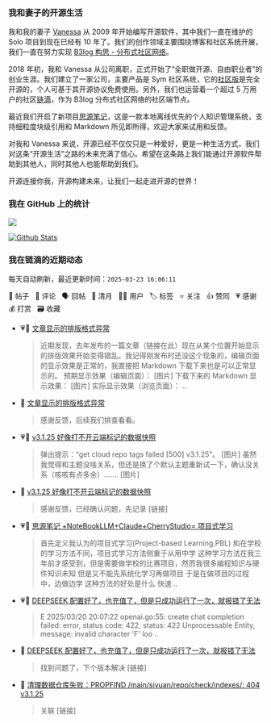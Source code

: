 ### 我和妻子的开源生活

我和我的妻子 [Vanessa](https://github.com/Vanessa219) 从 2009 年开始编写开源软件，其中我们一直在维护的 Solo 项目到现在已经有 10 年了。我们的创作领域主要围绕博客和社区系统开展，我们一直在努力实现 [B3log 构思 - 分布式社区网络](https://ld246.com/article/1546941897596)。

2018 年初，我和 Vanessa 从公司离职，正式开始了“全职做开源、自由职业者”的创业生涯。我们建立了一家公司，主要产品是 Sym 社区系统，它的[社区版](https://github.com/88250/symphony)是完全开源的，个人可基于其开源协议免费使用。另外，我们也运营着一个超过 5 万用户的社区[链滴](https://ld246.com)，作为 B3log 分布式社区网络的社区端节点。

最近我们开启了新项目[思源笔记](https://github.com/siyuan-note/siyuan)，这是一款本地离线优先的个人知识管理系统，支持细粒度块级引用和 Markdown 所见即所得，欢迎大家来试用和反馈。

对我和 Vanessa 来说，开源已经不仅仅只是一种爱好，更是一种生活方式，我们对这条“开源生活”之路的未来充满了信心。希望在这条路上我们能通过开源软件帮助到其他人，同时其他人也能帮助到我们。

开源连接你我，开源构建未来，让我们一起走进开源的世界！

### 我在 GitHub 上的统计

<a title="Hits" target="_blank" href="https://github.com/88250/88250"><img src="https://hits.b3log.org/88250/88250.svg"></a>

[![Github Stats](https://github-readme-stats.vercel.app/api?username=88250&theme=tokyonight&show_icons=true)](https://github.com/88250)

<!--events start -->

### 我在链滴的近期动态

每天自动刷新，最近更新时间：`2025-03-23 16:06:11`

📝 帖子 &nbsp; 💬 评论 &nbsp; 🗣 回帖 &nbsp; 🌙 清月 &nbsp; 👨‍💻 用户 &nbsp; 🏷️ 标签 &nbsp; ⭐️ 关注 &nbsp; 👍 赞同 &nbsp; 💗 感谢 &nbsp; 💰 打赏 &nbsp; 🗃 收藏

* 💗📝 [文章显示的排版格式异常](https://ld246.com/article/1742670873034)

  > 近期发现，去年发布的一篇文章（链接在此）现在从某个位置开始显示的排版效果开始变得错乱。我记得刚发布时还没这个现象的，编辑页面的显示效果是正常的，我直接把 Markdown 下载下来也是可以正常显示的。 预期显示效果（编辑页面）： [图片] 下载下来的 Markdown 显示效果： [图片] 实际显示效果（浏览页面）：  ..
* 💬 [文章显示的排版格式异常](https://ld246.com/article/1742670873034/comment/1742711787136#comments)

  > 感谢反馈，后续我们排查看看。
* 💗📝 [v3.1.25 好像打不开云端标记的数据快照](https://ld246.com/article/1742311654850)

  > 弹出提示：“get cloud repo tags failed [500] v3.1.25”。 [图片] 虽然我觉得和主题没啥关系，但还是换了个默认主题重新试一下，确认没关系（咳咳有点多余）....... [图片]
* 💬 [v3.1.25 好像打不开云端标记的数据快照](https://ld246.com/article/1742311654850/comment/1742705228358#comments)

  > 感谢反馈，已经确认问题，先记录 [链接]
* 💗📝 [思源笔记 +NoteBookLLM+Claude+CherryStudio= 项目式学习](https://ld246.com/article/1742615617810)

  > 首先定义我认为的项目式学习(Project-based Learning,PBL) 和在学校的学习方法不同，项目式学习方法侧重于从用中学 这种学习方法在我三年前才感受到，但是需要做学校的比赛项目，然而我很多编程知识与硬件知识未知 但是又不能先系统化学习再做项目 于是在做项目的过程中，边做边学 这种方法的好处是什么 快速 ..
* 💗📝 [DEEPSEEK 配置好了，也充值了，但是只成功运行了一次，就报错了无法](https://ld246.com/article/1742473018111)

  > E 2025/03/20 20:07:22 openai.go:55: create chat completion failed: error, status code: 422, status: 422 Unprocessable Entity, message: invalid character 'F' loo ..
* 💬 [DEEPSEEK 配置好了，也充值了，但是只成功运行了一次，就报错了无法](https://ld246.com/article/1742473018111/comment/1742613574792#comments)

  > 找到问题了，下个版本解决 [链接]
* 💬 [清理数据仓库失败：PROPFIND /main/siyuan/repo/check/indexes/: 404 v3.1.25](https://ld246.com/article/1742553874053/comment/1742610252853#comments)

  > 关联 [链接]


<!--events end -->
